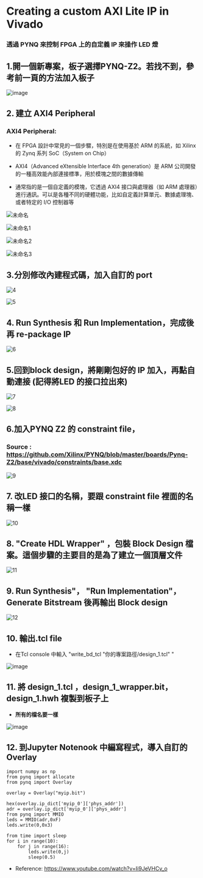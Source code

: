 # Creating a custom AXI Lite IP in Vivado 

### 透過 PYNQ 來控制 FPGA 上的自定義 IP 來操作 LED 燈

## 1.開一個新專案，板子選擇PYNQ-Z2。若找不到，參考前一頁的方法加入板子

![image](https://github.com/Anderson991288/PYNQ-Z2-note/assets/68816726/95824b87-74f8-48ab-b70e-122d393c5d89)

## 2. 建立 AXI4 Peripheral
### AXI4 Peripheral:
* 在 FPGA 設計中常見的一個步驟，特別是在使用基於 ARM 的系統，如 Xilinx 的 Zynq 系列 SoC（System on Chip）

* AXI4（Advanced eXtensible Interface 4th generation）是 ARM 公司開發的一種高效能內部連接標準，用於模塊之間的數據傳輸

* 通常指的是一個自定義的模塊，它透過 AXI4 接口與處理器（如 ARM 處理器）進行通訊。可以是各種不同的硬體功能，比如自定義計算單元、數據處理塊、或者特定的 I/O 控制器等

![未命名](https://github.com/Anderson991288/PYNQ-Z2-note/assets/68816726/5b9c4293-63fa-4f0d-b4f2-2954a0897b52)

![未命名1](https://github.com/Anderson991288/PYNQ-Z2-note/assets/68816726/411e4f4f-0956-40f6-92b2-f89d48fda3bc)

![未命名2](https://github.com/Anderson991288/PYNQ-Z2-note/assets/68816726/200525b2-6614-4093-88dc-414c95c1dc9a)

![未命名3](https://github.com/Anderson991288/PYNQ-Z2-note/assets/68816726/977c7dee-d680-4f30-aa1d-9611f8db1591)

## 3.分別修改內建程式碼，加入自訂的 port

![4](https://github.com/Anderson991288/PYNQ-Z2-note/assets/68816726/a1246920-3c0d-4559-8484-c5492209182b)

![5](https://github.com/Anderson991288/PYNQ-Z2-note/assets/68816726/e7cad5d9-8ceb-4076-bfdf-728695a87b11)

## 4. Run Synthesis 和 Run Implementation，完成後再 re-package IP

![6](https://github.com/Anderson991288/PYNQ-Z2-note/assets/68816726/5ca7236c-fc56-4a4b-936b-78b90a8ba0c8)


## 5.回到block design，將剛剛包好的 IP 加入，再點自動連接 (記得將LED 的接口拉出來)

![7](https://github.com/Anderson991288/PYNQ-Z2-note/assets/68816726/5eaae914-7a39-40be-8a4b-a41bfbf05ceb)

![8](https://github.com/Anderson991288/PYNQ-Z2-note/assets/68816726/24265999-9dea-4a89-bd4e-780ad7510756)

## 6.加入PYNQ Z2 的 constraint file，

### Source : https://github.com/Xilinx/PYNQ/blob/master/boards/Pynq-Z2/base/vivado/constraints/base.xdc

![9](https://github.com/Anderson991288/PYNQ-Z2-note/assets/68816726/49de1e0a-a42b-488a-aac8-bc9cdd986f93)

## 7. 改LED 接口的名稱，要跟 constraint file 裡面的名稱一樣
![10](https://github.com/Anderson991288/PYNQ-Z2-note/assets/68816726/eeeb2497-4e0e-4f14-88e8-84a664fc59ea)

## 8. "Create HDL Wrapper" ，包裝 Block Design 檔案。這個步驟的主要目的是為了建立一個頂層文件

![11](https://github.com/Anderson991288/PYNQ-Z2-note/assets/68816726/18d45c14-0d65-46fa-8c56-25111e22804b)

## 9. Run Synthesis"， "Run Implementation"，Generate Bitstream 後再輸出 Block design

![12](https://github.com/Anderson991288/PYNQ-Z2-note/assets/68816726/c473aa9d-6000-4576-9e42-7cd073cb0c23)

## 10.  輸出.tcl file
* 在Tcl console 中輸入 "write_bd_tcl "你的專案路徑/design_1.tcl" "

![image](https://github.com/Anderson991288/PYNQ-Z2-note/assets/68816726/c96ed45e-63a8-452a-845c-c25ae60b9872)

## 11. 將 design_1.tcl ，design_1_wrapper.bit，design_1.hwh 複製到板子上

* **所有的檔名要一樣**
  
![image](https://github.com/Anderson991288/PYNQ-Z2-note/assets/68816726/95cd8a44-5d2a-4266-a65c-e86ffd2300ea)

## 12. 到Jupyter Notenook 中編寫程式，導入自訂的Overlay

```
import numpy as np
from pynq import allocate
from pynq import Overlay

overlay = Overlay("myip.bit")

hex(overlay.ip_dict['myip_0']['phys_addr'])
adr = overlay.ip_dict['myip_0']['phys_addr']
from pynq import MMIO
leds = MMIO(adr,0xF)
leds.write(0,0x3)

from time import sleep
for i in range(10):
    for j in range(16):
        leds.write(0,j)
        sleep(0.5)
```


* Reference: https://www.youtube.com/watch?v=Ii9JeVHCv_o
